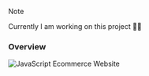 > [!NOTE] 
> Currently I am working on this project 👨‍💻

### Overview
![JavaScript Ecommerce Website](https://github.com/berasumit611/JavaScript-Ecommerce/assets/86337318/60bea196-f953-46cf-b23e-1e08d78db567)